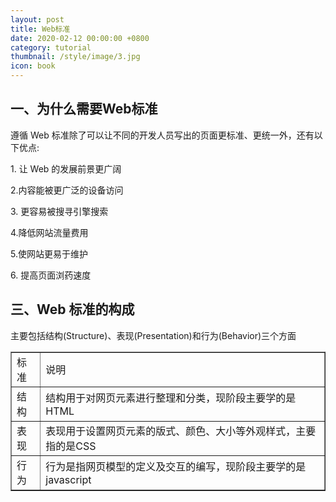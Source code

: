 ```yaml
---
layout: post
title: Web标准
date: 2020-02-12 00:00:00 +0800
category: tutorial
thumbnail: /style/image/3.jpg
icon: book
---
```


## 一、为什么需要Web标准
<p>遵循 Web 标准除了可以让不同的开发人员写出的页面更标准、更统一外，还有以下优点:</p>
<p>1. 让 Web 的发展前景更广阔</p>
<p>2.内容能被更广泛的设备访问</p>
<p>3. 更容易被搜寻引擎搜索</p>
<p>4.降低网站流量费用</p>
<p>5.使网站更易于维护</p>
<p>6. 提高页面浏药速度</p>

## 三、Web 标准的构成
<p>主要包括结构(Structure)、表现(Presentation)和行为(Behavior)三个方面</p>
<table border="1">
<tr>
<td>标准</td>
<td>说明</td>
</tr>
<tr>
<td>结构</td>
<td>结构用于对网页元素进行整理和分类，现阶段主要学的是HTML</td>
</tr>
<tr>
<td>表现</td>
<td>表现用于设置网页元素的版式、颜色、大小等外观样式，主要指的是CSS</td>
</tr>
<tr>
<td>行为</td>
<td>行为是指网页模型的定义及交互的编写，现阶段主要学的是javascript</td>
</tr>
</table>
